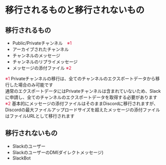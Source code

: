 # 移行されるものと移行されないもの

## 移行されるもの

- Public/Privateチャンネル　<span style="color:crimson;">※1</span>
- アーカイブされたチャンネル
- チャンネルのメッセージ
- チャンネルのリプライメッセージ
- メッセージの添付ファイル <span style="color:crimson;">※2</span>

<span style="color:crimson;">※1</span> Privateチャンネルの移行は、全てのチャンネルのエクスポートデータから移行した場合のみ可能です  
通常のエクスポートデータにはPrivateチャンネルは含まれていないため、Slackに申請し、全てのチャンネルのエクスポートデータを取得する必要があります  
<span style="color:crimson;">※2</span> 基本的にメッセージの添付ファイルはそのままDiscordに移行されますが、  
Discordの最大ファイルアップロードサイズを超えたメッセージの添付ファイルはファイルURLとして移行されます  

## 移行されないもの

- Slackのユーザー
- SlackのユーザーのDM(ダイレクトメッセージ)
- SlackBot
